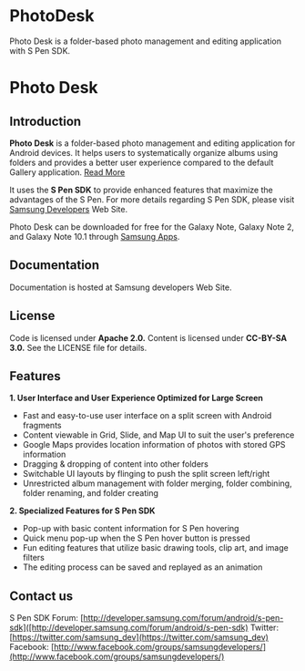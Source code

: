 PhotoDesk
=========

Photo Desk is a folder-based photo management and editing application with S Pen SDK. 


Photo Desk
============================

Introduction
------------

__Photo Desk__ is a folder-based photo management and editing application for Android devices. It helps users to systematically organize albums using folders and provides a better user experience compared to the default Gallery application. [Read More](http://developer.samsung.com/events/developer-blog/blog/PhotoDesk-the-Application-fully-utilizing-GALAXY-Note-s-Large-Screen-and-S-Pen-SDK)

It uses the __S Pen SDK__ to provide enhanced features that maximize the advantages of the S Pen. For more details regarding S Pen SDK, please visit [Samsung Developers](http://developer.samsung.com/s-pen-sdk) Web Site.

Photo Desk can be downloaded for free for the Galaxy Note, Galaxy Note 2, and Galaxy Note 10.1 through [Samsung Apps](http://www.samsungapps.com/topApps/topAppsDetail.as?productId=000000500108).



Documentation
------------

Documentation is hosted at Samsung developers Web Site.



License
------------
Code is licensed under __Apache 2.0.__ Content is licensed under __CC-BY-SA 3.0.__ See the LICENSE file for details.



Features
------------
__1.  User Interface and User Experience Optimized for Large Screen__
  -	Fast and easy-to-use user interface on a split screen with Android fragments
  -	Content viewable in Grid, Slide, and Map UI to suit the user's preference
  -	Google Maps provides location information of photos with stored GPS information
  -	Dragging & dropping of content into other folders
  -	Switchable UI layouts by flinging to push the split screen left/right
  -	Unrestricted album management with folder merging, folder combining, folder renaming, and folder creating

__2.	Specialized Features for S Pen SDK__
  -	Pop-up with basic content information for S Pen hovering
  -	Quick menu pop-up when the S Pen hover button is pressed
  -	Fun editing features that utilize basic drawing tools, clip art, and image filters
  -	The editing process can be saved and replayed as an animation



Contact us
------------
S Pen SDK Forum: [http://developer.samsung.com/forum/android/s-pen-sdk]([http://developer.samsung.com/forum/android/s-pen-sdk)
Twitter: [https://twitter.com/samsung_dev](https://twitter.com/samsung_dev)
Facebook: [http://www.facebook.com/groups/samsungdevelopers/](http://www.facebook.com/groups/samsungdevelopers/)